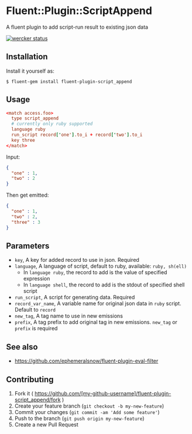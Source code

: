 # Fluent::Plugin::ScriptAppend

A fluent plugin to add script-run result to existing json data

[![wercker status](https://app.wercker.com/status/56186aa7c9f166ffea49aba97971e40d/m "wercker status")](https://app.wercker.com/project/bykey/56186aa7c9f166ffea49aba97971e40d)

## Installation

Install it yourself as:

    $ fluent-gem install fluent-plugin-script_append

## Usage

```conf
<match access.foo>
  type script_append
  # currently only ruby supported
  language ruby
  run_script record['one'].to_i + record['two'].to_i
  key three
</match>
```

Input:

```json
{
  "one" : 1,
  "two" : 2
}
```

Then get emitted:

```json
{
  "one" : 1,
  "two" : 2,
  "three" : 3
}
```

## Parameters

* `key`, A key for added record to use in json. Required
* `language`, A language of script, default to ruby, available: `ruby, sh(ell)`
    * In `language ruby`, the record to add is the value of specified expression
    * In `language shell`, the record to add is the stdout of specified shell script
* `run_script`, A script for generating data. Required
* `record_var_name`, A variable name for original json data in `ruby` script. Default to `record`
* `new_tag`, A tag name to use in new emissions
* `prefix`, A tag prefix to add original tag in new emissions. `new_tag` or `prefix` is required

## See also

* https://github.com/ephemeralsnow/fluent-plugin-eval-filter

## Contributing

1. Fork it ( https://github.com/[my-github-username]/fluent-plugin-script_append/fork )
2. Create your feature branch (`git checkout -b my-new-feature`)
3. Commit your changes (`git commit -am 'Add some feature'`)
4. Push to the branch (`git push origin my-new-feature`)
5. Create a new Pull Request
